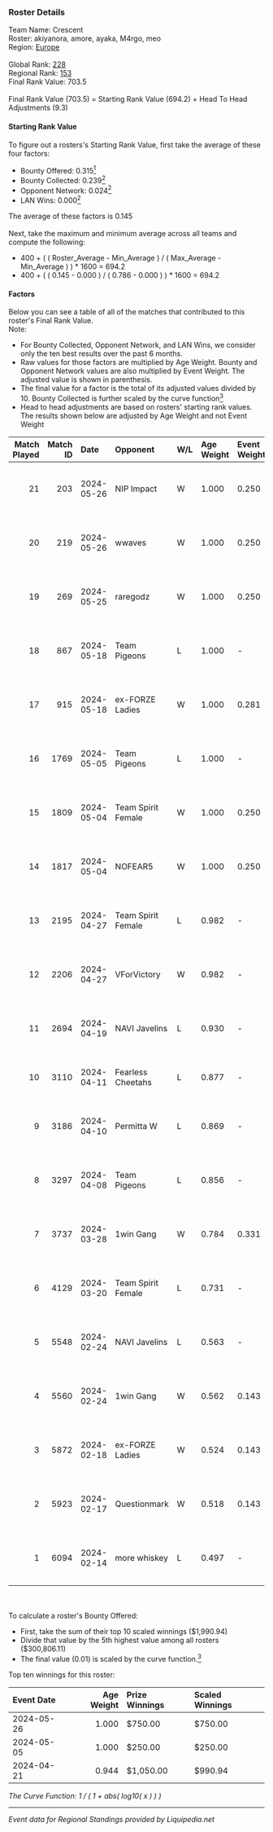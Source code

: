 ### Roster Details<br />
Team Name: Crescent<br />
Roster: akiyanora, amore, ayaka, M4rgo, meo<br />
Region: [Europe]( ../standings_europe.md)<br />
<br />
Global Rank: [228](../standings_global.md)<br />
Regional Rank: [153]( ../standings_europe.md)<br />
Final Rank Value:  703.5<br />
<br />
Final Rank Value (703.5) = Starting Rank Value (694.2) + Head To Head Adjustments (9.3)<br />

#### Starting Rank Value<br />
To figure out a rosters's Starting Rank Value, first take the average of these four factors:<br />
- Bounty Offered: 0.315[<sup>1</sup>](#table2)
- Bounty Collected: 0.239[<sup>2</sup>](#table1)
- Opponent Network: 0.024[<sup>2</sup>](#table1)
- LAN Wins: 0.000[<sup>2</sup>](#table1)

The average of these factors is 0.145<br />
<br />
Next, take the maximum and minimum average across all teams and compute the following:<br />
- 400 + ( ( Roster_Average - Min_Average ) / ( Max_Average - Min_Average ) ) * 1600 = 694.2
- 400 + ( ( 0.145 - 0.000 ) / ( 0.786 - 0.000 ) ) * 1600 = 694.2


#### Factors<br />
Below you can see a table of all of the matches that contributed to this roster's Final Rank Value.<br />
Note:<br />

- For Bounty Collected, Opponent Network, and LAN Wins, we consider only the ten best results over the past 6 months.
- Raw values for those factors are multiplied by Age Weight. Bounty and Opponent Network values are also multiplied by Event Weight. The adjusted value is shown in parenthesis.
- The final value for a factor is the total of its adjusted values divided by 10. Bounty Collected is further scaled by the curve function[<sup>3</sup>](#curveFunction)
- Head to head adjustments are based on rosters' starting rank values. The results shown below are adjusted by Age Weight and not Event Weight
<span id="table1"></span><br />


| Match Played | Match ID | Date       | Opponent           | W/L | Age Weight | Event Weight | Bounty Collected | Opponent Network | LAN Wins  | H2H Adj. | Roster                                       |
| -: | -: | :- | :- | :- | :- | :- | :- | :- | :- | -: | :- |
|           21 |      203 | 2024-05-26 | NIP Impact         | W   | 1.000      | 0.250        | 0.007 (0.002)    | 0.303 (0.076)    | 0 (0.000) |    17.85 | akiyanora, amore, ayaka, M4rgo, meo          |
|           20 |      219 | 2024-05-26 | wwaves             | W   | 1.000      | 0.250        | 0.000 (0.000)    | 0.051 (0.013)    | 0 (0.000) |     8.01 | akiyanora, amore, ayaka, M4rgo, meo          |
|           19 |      269 | 2024-05-25 | raregodz           | W   | 1.000      | 0.250        | 0.000 (0.000)    | 0.000 (0.000)    | 0 (0.000) |     5.49 | akiyanora, amore, ayaka, M4rgo, meo          |
|           18 |      867 | 2024-05-18 | Team Pigeons       | L   | 1.000      | -            | -                | -                | -         |    -6.97 | akiyanora, amore, ayaka, M4rgo, meo          |
|           17 |      915 | 2024-05-18 | ex-FORZE Ladies    | W   | 1.000      | 0.281        | 0.005 (0.001)    | 0.164 (0.046)    | 0 (0.000) |    16.57 | akiyanora, amore, ayaka, M4rgo, meo          |
|           16 |     1769 | 2024-05-05 | Team Pigeons       | L   | 1.000      | -            | -                | -                | -         |    -6.94 | akiyanora, amore, ayaka, M4rgo, meo          |
|           15 |     1809 | 2024-05-04 | Team Spirit Female | W   | 1.000      | 0.250        | 0.005 (0.001)    | 0.216 (0.054)    | 0 (0.000) |    15.18 | akiyanora, amore, ayaka, M4rgo, meo          |
|           14 |     1817 | 2024-05-04 | NOFEAR5            | W   | 1.000      | 0.250        | 0.002 (0.001)    | 0.002 (0.001)    | 0 (0.000) |    15.51 | akiyanora, amore, ayaka, M4rgo, meo          |
|           13 |     2195 | 2024-04-27 | Team Spirit Female | L   | 0.982      | -            | -                | -                | -         |   -15.32 | akiyanora, amore, ayaka, M4rgo, meo          |
|           12 |     2206 | 2024-04-27 | VForVictory        | W   | 0.982      | -            | -                | -                | 0 (0.000) |     6.01 | akiyanora, amore, ayaka, M4rgo, meo          |
|           11 |     2694 | 2024-04-19 | NAVI Javelins      | L   | 0.930      | -            | -                | -                | -         |    -8.03 | akiyanora, amore, ayaka, M4rgo, meo          |
|           10 |     3110 | 2024-04-11 | Fearless Cheetahs  | L   | 0.877      | -            | -                | -                | -         |   -12.36 | kr4sy, Ksu, t4tty, victoria, vilga           |
|            9 |     3186 | 2024-04-10 | Permitta W         | L   | 0.869      | -            | -                | -                | -         |   -20.23 | amyb, Gaba, Mrs_Fire, pavlla, Tynka          |
|            8 |     3297 | 2024-04-08 | Team Pigeons       | L   | 0.856      | -            | -                | -                | -         |    -8.47 | akiyanora, amore, ayaka, M4rgo, meo          |
|            7 |     3737 | 2024-03-28 | 1win Gang          | W   | 0.784      | 0.331        | 0.004 (0.001)    | 0.118 (0.031)    | 0 (0.000) |    10.53 | akiyanora, amore, ayaka, M4rgo, meo          |
|            6 |     4129 | 2024-03-20 | Team Spirit Female | L   | 0.731      | -            | -                | -                | -         |   -11.57 | akiyanora, amore, ayaka, M4rgo, meo          |
|            5 |     5548 | 2024-02-24 | NAVI Javelins      | L   | 0.563      | -            | -                | -                | -         |    -6.76 | akiyanora, amore, ayaka, M4rgo, meo          |
|            4 |     5560 | 2024-02-24 | 1win Gang          | W   | 0.562      | 0.143        | 0.004 (0.000)    | 0.118 (0.010)    | 0 (0.000) |     7.63 | Deylary, f6tal, miu_u, Potya, unknxwn        |
|            3 |     5872 | 2024-02-18 | ex-FORZE Ladies    | W   | 0.524      | 0.143        | 0.005 (0.000)    | 0.164 (0.012)    | 0 (0.000) |     7.96 | k175un4, mikeri, sosya, Stormy, wieenn       |
|            2 |     5923 | 2024-02-17 | Questionmark       | W   | 0.518      | 0.143        | 0.000 (0.000)    | 0.021 (0.002)    | -         |     6.51 | ASTRA, IRBITka, Missy, oxycet, twix          |
|            1 |     6094 | 2024-02-14 | more whiskey       | L   | 0.497      | -            | -                | -                | -         |   -11.26 | aiveri, Hikomi, takitaki, turboxgirl, v1spel |

<br />
<span id="table2"></span><br />
To calculate a roster's Bounty Offered:<br />

- First, take the sum of their top 10 scaled winnings ($1,990.94)
- Divide that value by the 5th highest value among all rosters ($300,806.11)
- The final value (0.01) is scaled by the curve function.[<sup>3</sup>](#curveFunction)

Top ten winnings for this roster:<br />

| Event Date | Age Weight | Prize Winnings | Scaled Winnings |
| :- | -: | :- | :- |
| 2024-05-26 |      1.000 | $750.00        | $750.00         |
| 2024-05-05 |      1.000 | $250.00        | $250.00         |
| 2024-04-21 |      0.944 | $1,050.00      | $990.94         |


<span id="curveFunction"></span>_The Curve Function: 1 / ( 1 + abs( log10( x ) ) )_<br />

---
_Event data for Regional Standings provided by Liquipedia.net_<br />
